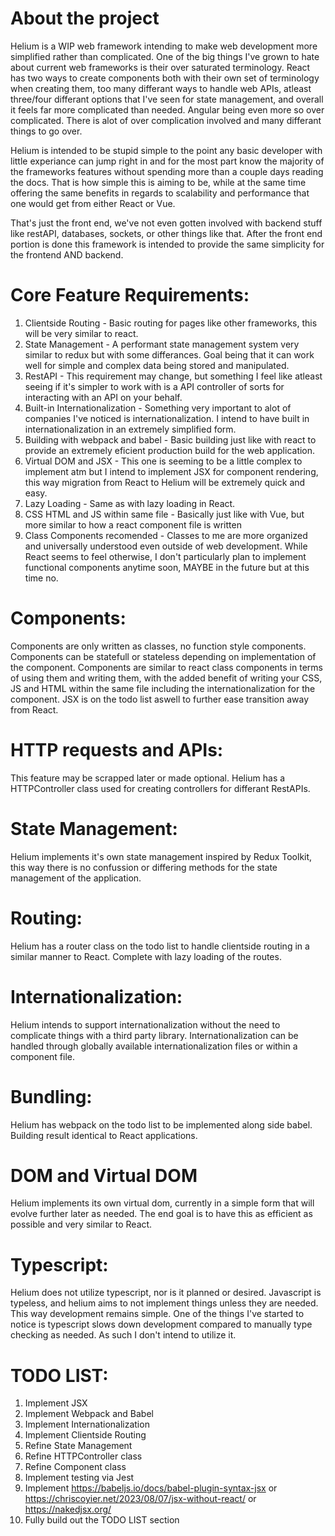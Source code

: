 # About the project
Helium is a WIP web framework intending to make web development more simplified rather than complicated. One of the big things I've grown to hate about current web frameworks is their over saturated terminology. React has two ways to create components both with their own set of terminology when creating them, too many differant ways to handle web APIs, atleast three/four differant options that I've seen for state management, and overall it feels far more complicated than needed. Angular being even more so over complicated. There is alot of over complication involved and many differant things to go over.

Helium is intended to be stupid simple to the point any basic developer with little experiance can jump right in and for the most part know the majority of the frameworks features without spending more than a couple days reading the docs. That is how simple this is aiming to be, while at the same time offering the same benefits in regards to scalability and performance that one would get from either React or Vue.

That's just the front end, we've not even gotten involved with backend stuff like restAPI, databases, sockets, or other things like that. After the front end portion is done this framework is intended to provide the same simplicity for the frontend AND backend.


# Core Feature Requirements:
1. Clientside Routing - Basic routing for pages like other frameworks, this will be very similar to react.
2. State Management - A performant state management system very similar to redux but with some differances. Goal being that it can work well for simple and complex data being stored and manipulated.
3. RestAPI - This requirement may change, but something I feel like atleast seeing if it's simpler to work with is a API controller of sorts for interacting with an API on your behalf.
4. Built-in Internationalization - Something very important to alot of companies I've noticed is internationalization. I intend to have built in internationalization in an extremely simplified form.
5. Building with webpack and babel - Basic building just like with react to provide an extremely eficient production build for the web application.
6. Virtual DOM and JSX - This one is seeming to be a little complex to implement atm but I intend to implement JSX for component rendering, this way migration from React to Helium will be extremely quick and easy.
7. Lazy Loading - Same as with lazy loading in React.
8. CSS HTML and JS within same file - Basically just like with Vue, but more similar to how a react component file is written
9. Class Components recomended - Classes to me are more organized and universally understood even outside of web development. While React seems to feel otherwise, I don't particularly plan to implement functional components anytime soon, MAYBE in the future but at this time no.


# Components:
Components are only written as classes, no function style components. Components can be statefull or stateless depending on implementation of the component. Components are similar to react class components in terms of using them and writing them, with the added benefit of writing your CSS, JS and HTML within the same file including the internationalization for the component. JSX is on the todo list aswell to further ease transition away from React.


# HTTP requests and APIs:
This feature may be scrapped later or made optional. Helium has a HTTPController class used for creating controllers for differant RestAPIs.


# State Management:
Helium implements it's own state management inspired by Redux Toolkit, this way there is no confussion or differing methods for the state management of the application.


# Routing:
Helium has a router class on the todo list to handle clientside routing in a similar manner to React. Complete with lazy loading of the routes.


# Internationalization:
Helium intends to support internationalization without the need to complicate things with a third party library. Internationalization can be handled through globally available internationalization files or within a component file.


# Bundling:
Helium has webpack on the todo list to be implemented along side babel. Building result identical to React applications.


# DOM and Virtual DOM
Helium implements its own virtual dom, currently in a simple form that will evolve further later as needed. The end goal is to have this as efficient as possible and very similar to React.


# Typescript:
Helium does not utilize typescript, nor is it planned or desired. Javascript is typeless, and helium aims to not implement things unless they are needed. This way development remains simple. One of the things I've started to notice is typescript slows down development compared to manually type checking as needed. As such I don't intend to utilize it.


# TODO LIST:
1. Implement JSX
2. Implement Webpack and Babel
3. Implement Internationalization
4. Implement Clientside Routing
5. Refine State Management
6. Refine HTTPController class
7. Refine Component class
8. Implement testing via Jest
9. Implement https://babeljs.io/docs/babel-plugin-syntax-jsx or https://chriscoyier.net/2023/08/07/jsx-without-react/ or https://nakedjsx.org/
10. Fully build out the TODO LIST section


